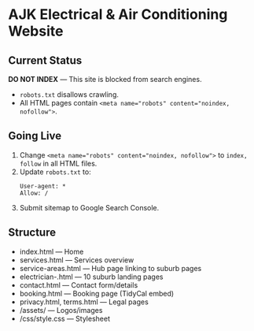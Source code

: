 
# AJK Electrical & Air Conditioning Website

## Current Status
**DO NOT INDEX** — This site is blocked from search engines.

- `robots.txt` disallows crawling.
- All HTML pages contain `<meta name="robots" content="noindex, nofollow">`.

## Going Live
1. Change `<meta name="robots" content="noindex, nofollow">` to `index, follow` in all HTML files.
2. Update `robots.txt` to:
   ```
   User-agent: *
   Allow: /
   ```
3. Submit sitemap to Google Search Console.

## Structure
- index.html — Home
- services.html — Services overview
- service-areas.html — Hub page linking to suburb pages
- electrician-<suburb>.html — 10 suburb landing pages
- contact.html — Contact form/details
- booking.html — Booking page (TidyCal embed)
- privacy.html, terms.html — Legal pages
- /assets/ — Logos/images
- /css/style.css — Stylesheet
